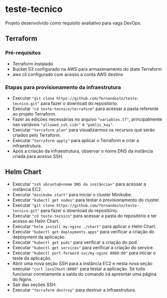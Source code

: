 # teste-tecnico

Projeto desenvolvido como requisito avaliativo para vaga DevOps.

## Terraform

### Pré-requisitos
- Terraform instalado
- Bucket S3 configurado na AWS para armazenamento do state Terraform
- aws cli configurado com acesso a conta AWS destino

### Etapas para provisionamento da infraestrutura

- Executar `"git clone https://github.com/fernandostn/teste-tecnico.git"` para fazer o download do repositório.
- Executar `"cd teste-tecnico/terraform"` para acessar a pasta referente ao projeto Terraform.
- Fazer as edições necessárias no arquivo `"variables.tf"`, principalmente nas variáveis `"allowed_ssh_cidr"` e `"public_key"`.
- Executar `"terraform plan"` para visualizarmos os recursos que serão criados pelo Terraform.
- Executar `"terraform apply"` para aplicar o Terraform e criar a infraestrutura.
- Após a criação da infraestrutura, observar o nome DNS da instância criada para acesso SSH.


## Helm Chart

- Executar `"ssh ubruntu@<nome DNS da instância>"` para acessar a instância EC2.
- Executar `"minikube start"` para iniciar o cluster Minikube.
- Executar `"kubectl get nodes"` para testar o provisionamento do cluster.
- Executar `"git clone https://github.com/fernandostn/teste-tecnico.git"` para fazer o download do repositório.
- Executar `"cd teste-tecnico"` para acessar a pasta do repositório e ter acesso ao Helm Chart.
- Executar `"helm install my-nginx ./chart"` para aplicar o Helm Chart.
- Executar `"kubectl get deployments.apps"` para verificar a criação do deployment da aplicação.
- Executar `"kubectl get pods"` para verificar a criação do pod.
- Executar `"kubectl get services"` para verificar a criação do service.
- Executar `"kubectl port-forward svc/my-nginx 8080:80"` para iniciar o teste da aplicação.
- Abrir uma nova seção SSH para a instância EC2 e nesta nova seção executar `"curl localhost:8080"` para testar a aplicação. Se tudo funcionar corretamente a saída do comando irá apresntar uma página do Nginx.
- Sair das seções SSH.
- Executar `"terraform destroy"` para destruir a infraestrutura.